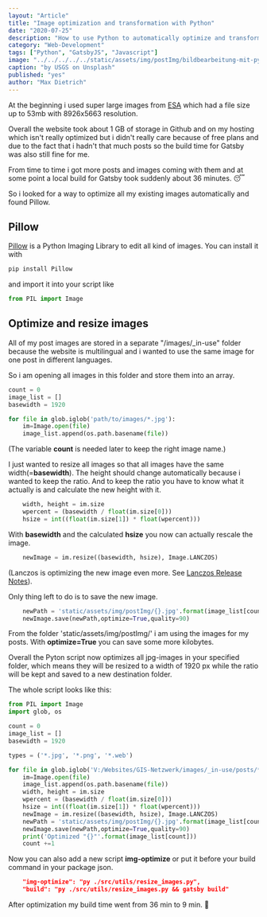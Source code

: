 ```yaml
---
layout: "Article"
title: "Image optimization and transformation with Python"
date: "2020-07-25"
description: "How to use Python to automatically optimize and transform your images to save bandwidth, storage and build time."
category: "Web-Development"
tags: ["Python", "GatsbyJS", "Javascript"]
image: "../../../../../static/assets/img/postImg/bildbearbeitung-mit-python.jpg"
caption: "by USGS on Unsplash"
published: "yes"
author: "Max Dietrich"
---
```


At the beginning i used super large images from [ESA](https://www.esa.int/ "European Space Agency") which had a file size up to 53mb with 8926x5663 resolution.

Overall the website took about 1 GB of storage in Github and on my hosting which isn't really optimized but i didn't really care because of free plans and due to the fact that i hadn't that much posts so the build time for Gatsby was also still fine for me.

From time to time i got more posts and images coming with them and at some point a local build for Gatsby took suddenly about 36 minutes. 😴

So i looked for a way to optimize all my existing images automatically and found Pillow.

## Pillow

[Pillow](https://pillow.readthedocs.io/en/stable/ "Pillow") is a Python Imaging Library to edit all kind of images.
You can install it with

```py
pip install Pillow
```

and import it into your script like

```py
from PIL import Image
```

## Optimize and resize images 

All of my post images are stored in a separate "/images/_in-use" folder because the website is multilingual and i wanted to use the same image for one post in different languages.

So i am opening all images in this folder and store them into an array.

```py 
count = 0
image_list = []
basewidth = 1920

for file in glob.iglob('path/to/images/*.jpg'):
    im=Image.open(file)
    image_list.append(os.path.basename(file))
```
(The variable **count** is needed later to keep the right image name.)

I just wanted to resize all images so that all images have the same width(=**basewidth**). The height should change automatically because i wanted to keep the ratio.
And to keep the ratio you have to know what it actually is and calculate the new height with it.

```py
    width, height = im.size
    wpercent = (basewidth / float(im.size[0]))
    hsize = int((float(im.size[1]) * float(wpercent)))
```

With **basewidth** and the calculated **hsize** you now can actually rescale the image.

```py
    newImage = im.resize((basewidth, hsize), Image.LANCZOS)
```
(Lanczos is optimizing the new image even more. See [Lanczos Release Notes](https://pillow.readthedocs.io/en/3.0.x/releasenotes/2.7.0.html "Lanczos Release Notes")).

Only thing left to do is to save the new image.
```py
    newPath = 'static/assets/img/postImg/{}.jpg'.format(image_list[count].replace(".jpg", ""))
    newImage.save(newPath,optimize=True,quality=90)
```
From the folder 'static/assets/img/postImg/' i am using the images for my posts. With **optimize=True** you can save some more kilobytes.

Overall the Pyton script now optimizes all jpg-images in your specified folder, which means they will be resized to a width of 1920 px while the ratio will be kept and saved to a new destination folder.

The whole script looks like this:
```py
from PIL import Image
import glob, os

count = 0
image_list = []
basewidth = 1920

types = ('*.jpg', '*.png', '*.web')

for file in glob.iglob('V:/Websites/GIS-Netzwerk/images/_in-use/posts/*.jpg'):
    im=Image.open(file)
    image_list.append(os.path.basename(file))
    width, height = im.size
    wpercent = (basewidth / float(im.size[0]))
    hsize = int((float(im.size[1]) * float(wpercent)))
    newImage = im.resize((basewidth, hsize), Image.LANCZOS)
    newPath = 'static/assets/img/postImg/{}.jpg'.format(image_list[count].replace(".jpg", ""))
    newImage.save(newPath,optimize=True,quality=90)
    print('Optimized "{}"'.format(image_list[count]))
    count +=1 

```

Now you can also add a new script **img-optimize** or put it before your build command in your package json.
```json
    "img-optimize": "py ./src/utils/resize_images.py",
    "build": "py ./src/utils/resize_images.py && gatsby build"
```

After optimization my build time went from 36 min to 9 min. 🎉
